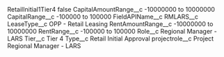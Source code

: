 <?xml version="1.0" encoding="UTF-8"?>
<CustomMetadata xmlns="http://soap.sforce.com/2006/04/metadata" xmlns:xsi="http://www.w3.org/2001/XMLSchema-instance" xmlns:xsd="http://www.w3.org/2001/XMLSchema">
    <label>RetailInitial1Tier4</label>
    <protected>false</protected>
    <values>
        <field>CapitalAmountRange__c</field>
        <value xsi:type="xsd:string">-10000000 to 10000000</value>
    </values>
    <values>
        <field>CapitalRange__c</field>
        <value xsi:type="xsd:string">-100000 to 100000</value>
    </values>
    <values>
        <field>FieldAPIName__c</field>
        <value xsi:type="xsd:string">RMLARS__c</value>
    </values>
    <values>
        <field>LeaseType__c</field>
        <value xsi:type="xsd:string">OPP - Retail Leasing</value>
    </values>
    <values>
        <field>RentAmountRange__c</field>
        <value xsi:type="xsd:string">-10000000 to 10000000</value>
    </values>
    <values>
        <field>RentRange__c</field>
        <value xsi:type="xsd:string">-100000 to 100000</value>
    </values>
    <values>
        <field>Role__c</field>
        <value xsi:type="xsd:string">Regional Manager - LARS</value>
    </values>
    <values>
        <field>Tier__c</field>
        <value xsi:type="xsd:string">Tier 4</value>
    </values>
    <values>
        <field>Type__c</field>
        <value xsi:type="xsd:string">Retail Initial Approval</value>
    </values>
    <values>
        <field>projectrole__c</field>
        <value xsi:type="xsd:string">Project Regional Manager - LARS</value>
    </values>
</CustomMetadata>

